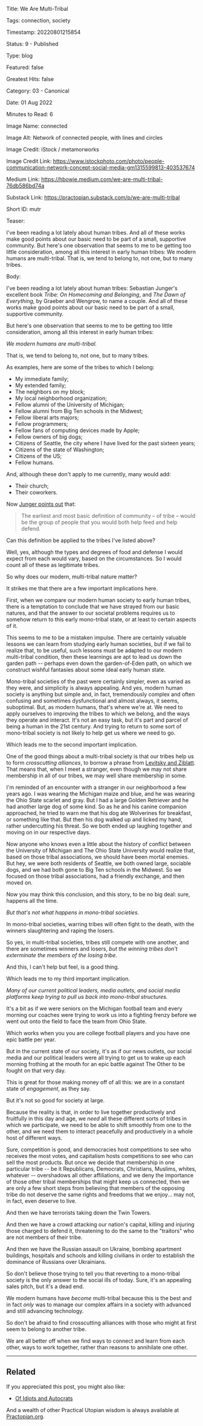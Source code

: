Title:  We Are Multi-Tribal

Tags:   connection, society

Timestamp: 20220801215854

Status: 9 - Published

Type:   blog

Featured: false

Greatest Hits: false

Category: 03 - Canonical

Date:   01 Aug 2022

Minutes to Read: 6

Image Name: connected

Image Alt: Network of connected people, with lines and circles

Image Credit: iStock / metamorworks

Image Credit Link: https://www.istockphoto.com/photo/people-communication-network-concept-social-media-gm1315599813-403537674

Medium Link: https://hbowie.medium.com/we-are-multi-tribal-76db586bd74a

Substack Link: https://practopian.substack.com/p/we-are-multi-tribal

Short ID: mutr

Teaser:

I've been reading a lot lately about human tribes. And all of these works make good points about our basic need to be part of a small, supportive community. But here's one observation that seems to me to be getting too little consideration, among all this interest in early human tribes: We modern humans are multi-tribal. That is, we tend to belong to, not one, but to many tribes. 


Body:

I've been reading a lot lately about human tribes: Sebastian Junger's excellent book *Tribe: On Homecoming and Belonging*, and *The Dawn of Everything*, by Graeber and Wengrow, to name a couple. And all of these works make good points about our basic need to be part of a small, supportive community. 

But here's one observation that seems to me to be getting too little consideration, among all this interest in early human tribes:

*We modern humans are multi-tribal.* 

That is, we tend to belong to, not one, but to many tribes. 

As examples, here are some of the tribes to which I belong:

+ My immediate family;
+ My extended family;
+ The neighbors on my block;
+ My local neighborhood organization;
+ Fellow alumni of the University of Michigan;
+ Fellow alumni from Big Ten schools in the Midwest;
+ Fellow liberal arts majors;
+ Fellow programmers;
+ Fellow fans of computing devices made by Apple;
+ Fellow owners of big dogs;
+ Citizens of Seattle, the city where I have lived for the past sixteen years;
+ Citizens of the state of Washington;
+ Citizens of the US;
+ Fellow humans.

And, although these don't apply to me currently, many would add:

+ Their church;
+ Their coworkers. 

Now [Junger points out](https://practopian.org/quotes/the-group-of-people-that-you-would-both-help-feed-and-help-defend.html) that:

> The earliest and most basic definition of community – of tribe – would be the group of people that you would both help feed and help defend.

Can this definition be applied to the tribes I've listed above?

Well, yes, although the types and degrees of food and defense I would expect from each would vary, based on the circumstances.  So I would count all of these as legitimate tribes. 

So why does our modern, multi-tribal nature matter?

It strikes me that there are a few important implications here. 

First, when we compare our modern human society to early human tribes, there is a temptation to conclude that we have strayed from our basic natures, and that the answer to our societal problems requires us to somehow return to this early mono-tribal state, or at least to certain aspects of it. 

This seems to me to be a mistaken impulse. There are certainly valuable lessons we can learn from studying early human societies, but if we fail to realize that, to be useful, such lessons must be adapted to our modern multi-tribal condition, then these learnings are apt to lead us down the garden path -- perhaps even down the garden-of-Eden path, on which we construct wishful fantasies about some ideal early human state.  

Mono-tribal societies of the past were certainly simpler, even as varied as they were, and simplicity is always appealing. And yes, modern human society is anything but simple and, in fact, tremendously complex and often confusing and sometimes dysfunctional and almost always, it seems, suboptimal. But, as modern humans, that's where we're at. We need to apply ourselves to improving the tribes to which we belong, and the ways they operate and interact. It's not an easy task, but it's part and parcel of being a human in the 21st century. And trying to return to some sort of mono-tribal society is not likely to help get us where we need to go. 

Which leads me to the second important implication. 

One of the good things about a multi-tribal society is that our tribes help us to form *crosscutting alliances*, to borrow a phrase from [Levitsky and Ziblatt](https://practopian.org/quotes/crosscutting-alliances.html). That means that, when I meet a stranger, even though we may not share membership in all of our tribes, we may well share membership in some. 

I'm reminded of an encounter with a stranger in our neighborhood a few years ago. I was wearing the Michigan maize and blue, and he was wearing the Ohio State scarlet and gray. But I had a large Golden Retriever and he had another large dog of some kind. So as he and his canine companion approached, he tried to warn me that his dog ate Wolverines for breakfast, or something like that. But then his dog walked up and licked my hand, rather undercutting his threat. So we both ended up laughing together and moving on in our respective days. 

Now anyone who knows even a little about the history of conflict between the University of Michigan and The Ohio State University would realize that, based on those tribal associations, we should have been mortal enemies. But hey, we were both residents of Seattle, we both owned large, sociable dogs, and we had both gone to Big Ten schools in the Midwest. So we focused on those tribal associations, had a friendly exchange, and then moved on. 

Now you may think this conclusion, and this story, to be no big deal: sure, happens all the time. 

*But that's not what happens in mono-tribal societies.*

In mono-tribal societies, warring tribes will often fight to the death, with the winners slaughtering and raping the losers. 

So yes, in multi-tribal societies, tribes still compete with one another, and there are sometimes winners and losers, *but the winning tribes don't exterminate the members of the losing tribe*. 

And this, I can't help but feel, is a good thing. 

Which leads me to my third important implication. 

*Many of our current political leaders, media outlets, and social media platforms keep trying to pull us back into mono-tribal structures.* 

It's a bit as if we were seniors on the Michigan football team and every morning our coaches were trying to work us into a fighting frenzy before we went out onto the field to face the team from Ohio State. 

Which works when you you are college football players and you have one epic battle per year. 

But in the current state of our society, it's as if our news outlets, our social media and our political leaders were all trying to get us to wake up each morning frothing at the mouth for an epic battle against The Other to be fought on that very day. 

This is great for those making money off of all this: we are in a constant state of *engagement*, as they say. 

But it's not so good for society at large. 

Because the reality is that, in order to live together productively and fruitfully in this day and age, we *need* all these different sorts of tribes in which we participate, we need to be able to shift smoothly from one to the other, and we need them to interact peacefully and productively in a whole host of different ways. 

Sure, competition is good, and democracies host competitions to see who receives the most votes, and capitalism hosts competitions to see who can sell the most products. But once we decide that membership in one particular tribe -- be it Republicans, Democrats, Christians, Muslims, whites, whatever -- overshadows all other affiliations, and we deny the importance of those other tribal memberships that might keep us connected, then we are only a few short steps from believing that members of the opposing tribe do not deserve the same rights and freedoms that we enjoy... may not, in fact, even deserve to live. 

And then we have terrorists taking down the Twin Towers. 

And then we have a crowd attacking our nation's capital, killing and injuring those charged to defend it, threatening to do the same to the "traitors" who are not members of their tribe. 

And then we have the Russian assault on Ukraine, bombing apartment buildings, hospitals and schools and killing civilians in order to establish the dominance of Russians over Ukrainians.

So don't believe those trying to tell you that reverting to a mono-tribal society is the only answer to the social ills of today. Sure, it's an appealing sales pitch, but it's a dead end. 

We modern humans have *become* multi-tribal because this is the best and in fact *only* was to manage our complex affairs in a society with advanced and still advancing technology.  

So don't be afraid to find crosscutting alliances with those who might at first seem to belong to another tribe. 

We are all better off when we find ways to connect and learn from each other, ways to work together, rather than reasons to annihilate one other.  

----

## Related

If you appreciated this post, you might also like:

+ [Of Idiots and Autocrats](https://practopian.org/blog/hbowie/of-idiots-and-autocrats.html)

And a wealth of other Practical Utopian wisdom is always available at [Practopian.org](https://practopian.org).
